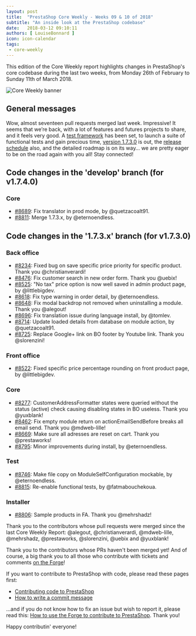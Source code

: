 ```yaml
---
layout: post
title:  "PrestaShop Core Weekly - Weeks 09 & 10 of 2018"
subtitle: "An inside look at the PrestaShop codebase"
date:   2018-03-12 09:10:11
authors: [ LouiseBonnard ]
icon: icon-calendar
tags:
 - core-weekly
---
```


This edition of the Core Weekly report highlights changes in PrestaShop's core codebase during the last two weeks, from Monday 26th of February to Sunday 11th of March 2018.

![Core Weekly banner](/assets/images/2017/04/core_weekly_banner.jpg)


## General messages

Wow, almost seventeen pull requests merged last week. Impressive! It seems that we’re back, with a lot of features and futures projects to share, and it feels very good. A [test framework]( http://build.prestashop.com/news/prestashop-test-framework) has been set, to launch a suite of functional tests and gain precious time, [version 1.7.3.0]( http://build.prestashop.com/news/prestashop-1-7-3-0-available) is out, the [release schedule]( http://build.prestashop.com/howtos/misc/2018-release-schedule) also, and the detailed roadmap is on its way… we are pretty eager to be on the road again with you all! Stay connected!


## Code changes in the 'develop' branch (for v1.7.4.0)

### Core

* [#8689](https://github.com/PrestaShop/PrestaShop/pull/8689): Fix translator in prod mode, by @quetzacoalt91.
* [#8811](https://github.com/PrestaShop/PrestaShop/pull/8811): Merge 1.7.3.x, by @eternoendless.


## Code changes in the '1.7.3.x' branch (for v1.7.3.0)

### Back office

* [#8234](https://github.com/PrestaShop/PrestaShop/pull/8234): Fixed bug on save specific price priority for specific product. Thank you @christianverardi!
* [#8476](https://github.com/PrestaShop/PrestaShop/pull/8476): Fix customer search in new order form. Thank you @uebix!
* [#8525](https://github.com/PrestaShop/PrestaShop/pull/8525): "No tax" price option is now well saved in admin product page, by @littlebigdev.
* [#8618](https://github.com/PrestaShop/PrestaShop/pull/8618): Fix type warning in order detail, by @eternoendless.
* [#8648](https://github.com/PrestaShop/PrestaShop/pull/8648): Fix modal backdrop not removed when uninstalling a module. Thank you @alegout!
* [#8696](https://github.com/PrestaShop/PrestaShop/pull/8696): Fix translation issue during language install, by @tomlev.
* [#8714](https://github.com/PrestaShop/PrestaShop/pull/8714): Update loaded details from database on module action, by @quetzacoalt91.
* [#8725](https://github.com/PrestaShop/PrestaShop/pull/8725): Replace Google+ link on BO footer by Youtube link. Thank you @slorenzini!


### Front office

* [#8522](https://github.com/PrestaShop/PrestaShop/pull/8522): Fixed specific price percentage rounding on front product page, by @littlebigdev.


### Core

* [#8277](https://github.com/PrestaShop/PrestaShop/pull/8277): CustomerAddressFormatter states were queried without the status (active) check causing disabling states in BO useless. Thank you @yuxblank!
* [#8462](https://github.com/PrestaShop/PrestaShop/pull/8462): Fix empty module return on actionEmailSendBefore breaks all email send. Thank you @mdweb-lille!
* [#8669](https://github.com/PrestaShop/PrestaShop/pull/8669): Make sure all adresses are reset on cart. Thank you @prestaworks!
* [#8795](https://github.com/PrestaShop/PrestaShop/pull/8795): Minor improvements during install, by @eternoendless.


### Test

* [#8746](https://github.com/PrestaShop/PrestaShop/pull/8746): Make file copy on ModuleSelfConfiguration mockable, by @eternoendless.
* [#8815](https://github.com/PrestaShop/PrestaShop/pull/8815): Re-enable functional tests, by @fatmabouchekoua.


### Installer

* [#8806](https://github.com/PrestaShop/PrestaShop/pull/8806): Sample products in FA. Thank you @mehrshadz!

Thank you to the contributors whose pull requests were merged since the last Core Weekly Report: @alegout, @christianverardi, @mdweb-lille, @mehrshadz, @prestaworks, @slorenzini, @uebix and @yuxblank!

Thank you to the contributors whose PRs haven't been merged yet! And of course, a big thank you to all those who contribute with tickets and comments [on the Forge](http://forge.prestashop.com/)!

If you want to contribute to PrestaShop with code, please read these pages first:

 * [Contributing code to PrestaShop](http://doc.prestashop.com/display/PS16/Contributing+code+to+PrestaShop)
 * [How to write a commit message](http://doc.prestashop.com/display/PS16/How+to+write+a+commit+message)

...and if you do not know how to fix an issue but wish to report it, please read this: [How to use the Forge to contribute to PrestaShop](http://doc.prestashop.com/display/PS16/How+to+use+the+Forge+to+contribute+to+PrestaShop). Thank you!

Happy contributin' everyone!
